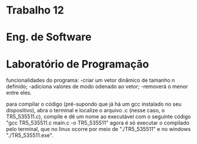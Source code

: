 # Trabalho 12
# Eng. de Software 
# Laboratório de Programação

funcionalidades do programa:
-criar um vetor dinâmico de tamanho n definido;
-adiciona valores de modo odenado ao vetor;
-removerá o menor entre eles. 

para compilar o código (pré-supondo que já há um gcc instalado no seu dispositivo), abra o terminal e localize o arquivo .c (nesse caso, o TR5_535511.c), compile e dê um nome ao executável com o seguinte código "gcc TR5_535511.c main.c -o TR5_535511" agora é só executar o compilado pelo terminal, que no linux ocorre por meio de "./TR5_535511" e no windows "./TR5_535511.exe".
